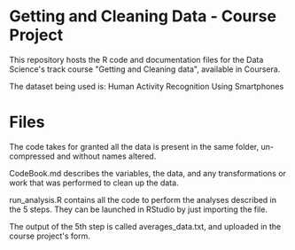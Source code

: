 # Getting and Cleaning Data - Course Project

This repository hosts the R code and documentation files for the Data Science's track course "Getting and Cleaning data", available in Coursera.

The dataset being used is: Human Activity Recognition Using Smartphones

# Files

The code takes for granted all the data is present in the same folder, un-compressed and without names altered.

CodeBook.md describes the variables, the data, and any transformations or work that was performed to clean up the data.

run_analysis.R contains all the code to perform the analyses described in the 5 steps. They can be launched in RStudio by just importing the file.

The output of the 5th step is called averages_data.txt, and uploaded in the course project's form.
